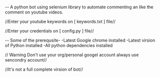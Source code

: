 -- A python bot using selenium library to automate commenting an like the comment on youtube videos.

//Enter your youtube keywords on [ keywords.txt ] file//


//Enter your credentials on [ config.py ] file//



-- Some of the prerequsite-
	-Latest Google chrome installed 
	-Latest virsion of Python installed
	-All python dependencies installed

// Warning Don't use your org/personal googel account always use sencondry account//

//It's not a full complete virsion of bot//
